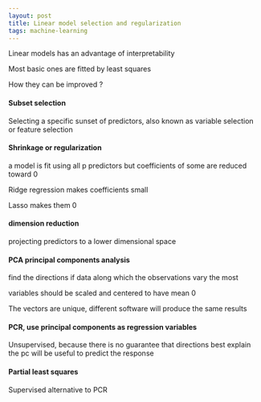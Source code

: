 ```yaml
---
layout: post
title: Linear model selection and regularization
tags: machine-learning
--- 
```


Linear models has an advantage of interpretability 

Most basic ones are fitted by least squares

How they can be improved ? 

#### Subset selection 

Selecting a specific sunset of predictors, also known as variable selection or feature selection 

#### Shrinkage or regularization

a model is fit using all p predictors but coefficients of some are reduced toward 0 

Ridge regression makes coefficients small

Lasso makes them 0 

#### dimension reduction 
projecting predictors to a lower dimensional space 

#### PCA principal components analysis
find the directions if data along which the observations vary the most 

variables should be scaled and centered to have mean 0 

The vectors are unique, different software will produce the same results 

#### PCR, use principal components as regression variables

Unsupervised, because there is no guarantee that directions best explain the pc will be useful to predict the response 

#### Partial least squares 
Supervised alternative to PCR 